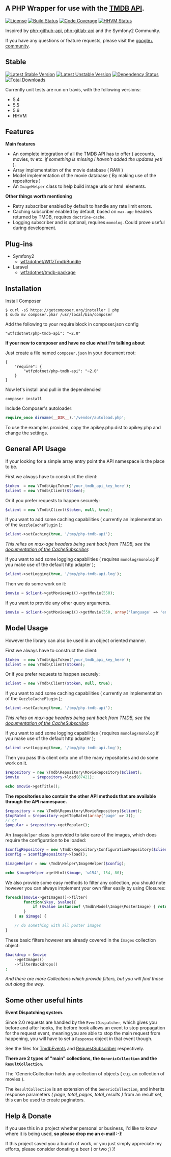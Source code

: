 A PHP Wrapper for use with the [TMDB API](http://docs.themoviedb.apiary.io/).
---------------
[![License](https://poser.pugx.org/wtfzdotnet/php-tmdb-api/license.png)](https://packagist.org/packages/wtfzdotnet/php-tmdb-api)
[![Build Status](https://scrutinizer-ci.com/g/wtfzdotnet/php-tmdb-api/badges/build.png?b=2.0-WIP)](https://scrutinizer-ci.com/g/wtfzdotnet/php-tmdb-api/build-status/2.0-WIP)
[![Code Coverage](https://scrutinizer-ci.com/g/wtfzdotnet/php-tmdb-api/badges/coverage.png?b=2.0-WIP)](https://scrutinizer-ci.com/g/wtfzdotnet/php-tmdb-api/?branch=2.0-WIP)
[![HHVM Status](http://hhvm.h4cc.de/badge/wtfzdotnet/php-tmdb-api.svg)](http://hhvm.h4cc.de/package/wtfzdotnet/php-tmdb-api)

Inspired by [php-github-api](https://github.com/KnpLabs/php-github-api), [php-gitlab-api](https://github.com/m4tthumphrey/php-gitlab-api/) and the Symfony2 Community.

If you have any questions or feature requests, please visit the [google+ community](https://plus.google.com/communities/113544625011244846907).

Stable
----------------

[![Latest Stable Version](https://poser.pugx.org/wtfzdotnet/php-tmdb-api/v/stable.svg)](https://packagist.org/packages/wtfzdotnet/php-tmdb-api)
[![Latest Unstable Version](https://poser.pugx.org/wtfzdotnet/php-tmdb-api/v/unstable.svg)](https://packagist.org/packages/wtfzdotnet/php-tmdb-api)
[![Dependency Status](https://www.versioneye.com/user/projects/530a7514ec137594df000010/badge.png)](https://www.versioneye.com/user/projects/530a7514ec137594df000010)
[![Total Downloads](https://poser.pugx.org/wtfzdotnet/php-tmdb-api/downloads.svg)](https://packagist.org/packages/wtfzdotnet/php-tmdb-api)

Currently unit tests are run on travis, with the following versions:

- 5.4
- 5.5
- 5.6
- HHVM

Features
--------

**Main features**

- An complete integration of all the TMDB API has to offer ( accounts, movies, tv etc. _if something is missing I haven't added the updates yet!_ ).
- Array implementation of the movie database ( RAW )
- Model implementation of the movie database ( By making use of the repositories )
- An `ImageHelper` class to help build image urls or html <img> elements.

**Other things worth mentioning**

- Retry subscriber enabled by default to handle any rate limit errors.
- Caching subscriber enabled by default, based on `max-age` headers returned by TMDB, requires `doctrine-cache`.
- Logging subscriber and is optional, requires `monolog`. Could prove useful during development.

Plug-ins
--------

- Symfony2
  - [wtfzdotnet/WtfzTmdbBundle](https://github.com/wtfzdotnet/WtfzTmdbBundle)
- Laravel
  - [wtfzdotnet/tmdb-package](https://github.com/wtfzdotnet/tmdb-package)

Installation
------------

Install Composer

```
$ curl -sS https://getcomposer.org/installer | php
$ sudo mv composer.phar /usr/local/bin/composer
```

Add the following to your require block in composer.json config

```
"wtfzdotnet/php-tmdb-api": "~2.0"
```

__If your new to composer and have no clue what I'm talking about__

Just create a file named `composer.json` in your document root:

```
{
    "require": {
        "wtfzdotnet/php-tmdb-api": "~2.0"
    }
}
```

Now let's install and pull in the dependencies!

```
composer install
```

Include Composer's autoloader:

```php
require_once dirname(__DIR__).'/vendor/autoload.php';
```

To use the examples provided, copy the apikey.php.dist to apikey.php and change the settings. 

General API Usage
-----------------

If your looking for a simple array entry point the API namespace is the place to be.

First we always have to construct the client:

```php
$token  = new \Tmdb\ApiToken('your_tmdb_api_key_here');
$client = new \Tmdb\Client($token);
```

Or if you prefer requests to happen securely:

```php
$client = new \Tmdb\Client($token, null, true);
```

If you want to add some caching capabilities ( currently an implementation of the `GuzzleCachePlugin` );

```php
$client->setCaching(true, '/tmp/php-tmdb-api');
```

_This relies on max-age headers being sent back from TMDB, see the [documentation of the CacheSubscriber](https://github.com/guzzle/cache-subscriber)._

If you want to add some logging capabilities ( requires `monolog/monolog` if you make use of the default http adapter );

```php
$client->setLogging(true, '/tmp/php-tmdb-api.log');
```

Then we do some work on it:

```php
$movie = $client->getMoviesApi()->getMovie(550);
```

If you want to provide any other query arguments.

```php
$movie = $client->getMoviesApi()->getMovie(550, array('language' => 'en'));
```

Model Usage
-----------

However the library can also be used in an object oriented manner.

First we always have to construct the client:

```php
$token  = new \Tmdb\ApiToken('your_tmdb_api_key_here');
$client = new \Tmdb\Client($token);
```

Or if you prefer requests to happen securely:

```php
$client = new \Tmdb\Client($token, null, true);
```

If you want to add some caching capabilities ( currently an implementation of the `GuzzleCachePlugin` );

```php
$client->setCaching(true, '/tmp/php-tmdb-api');
```

_This relies on max-age headers being sent back from TMDB, see the [documentation of the CacheSubscriber](https://github.com/guzzle/cache-subscriber)._

If you want to add some logging capabilities ( requires `monolog/monolog` if you make use of the default http adapter );

```php
$client->setLogging(true, '/tmp/php-tmdb-api.log');
```

Then you pass this client onto one of the many repositories and do some work on it.

```php
$repository = new \Tmdb\Repository\MovieRepository($client);
$movie      = $repository->load(87421);

echo $movie->getTitle();
```

__The repositories also contain the other API methods that are available through the API namespace.__

```php
$repository = new \Tmdb\Repository\MovieRepository($client);
$topRated = $repository->getTopRated(array('page' => 3));
// or
$popular = $repository->getPopular();
```

An `ImageHelper` class is provided to take care of the images, which does require the configuration to be loaded:

```php
$configRepository = new \Tmdb\Repository\ConfigurationRepository($client);
$config = $configRepository->load();

$imageHelper = new \Tmdb\Helper\ImageHelper($config);

echo $imageHelper->getHtml($image, 'w154', 154, 80);
```

We also provide some easy methods to filter any collection, you should note however you can always implement your own filter easily by using Closures:

```php
foreach($movie->getImages()->filter(
        function($key, $value){
            if ($value instanceof \Tmdb\Model\Image\PosterImage) { return true; }
        }
    ) as $image) {

    // do something with all poster images
}
```

These basic filters however are already covered in the `Images` collection object:

```php
$backdrop = $movie
    ->getImages()
    ->filterBackdrops()
;
```
_And there are more Collections which provide filters, but you will find those out along the way._

Some other useful hints
-----------------------

__Event Dispatching system.__

Since 2.0 requests are handled by the `EventDispatcher`, which gives you before and after hooks, the before hook allows an event to stop propagation for the
request event, meaning you are able to stop the main request from happening, you will have to set a `Response` object in that event though.

See the files for [TmdbEvents](blob/2.0-WIP/lib/Tmdb/Event/TmdbEvents.php) and [RequestSubscriber](blob/2.0-WIP/lib/Tmdb/Event/RequestSubscriber.php#L32) respectively.

__There are 2 types of "main" collections, the `GenericCollection` and the `ResultCollection`.__

The `GenericCollection holds any collection of objects ( e.g. an collection of movies ).

The `ResultCollection` is an extension of the `GenericCollection`, and inherits response parameters _( page, total_pages, total_results )_ from an result set,
this can be used to create paginators.

Help & Donate
--------------

If you use this in a project whether personal or business, I'd like to know where it is being used, __so please drop me an e-mail :-)__!

If this project saved you a bunch of work, or you just simply appreciate my efforts, please consider donating a beer ( or two ;) )!

<a href="https://www.paypal.com/cgi-bin/webscr?cmd=_s-xclick&hosted_button_id=SMLZ362KQ8K8W"><img alt="" border="0" src="https://www.paypalobjects.com/en_US/i/btn/btn_donateCC_LG.gif"></a>
